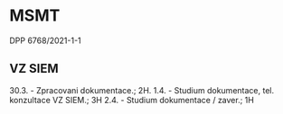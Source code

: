 # MSMT
DPP 6768/2021-1-1

VZ SIEM
-------

30.3.  - Zpracovani dokumentace.; 2H.
1.4.   - Studium dokumentace, tel. konzultace VZ SIEM.; 3H
2.4.   - Studium dokumentace / zaver.; 1H

